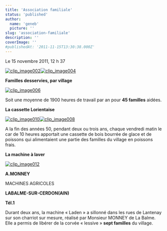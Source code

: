 ```yaml
---
title: 'Association familiale'
status: 'published'
author:
  name: 'geneb'
  picture: ''
slug: 'association-familiale'
description: ''
coverImage: ''
#publishedAt: '2011-11-15T13:30:38.000Z'
---
```


Le 15 novembre 2011, 12 h 37

[![clip_image002](img/beguelins/Windows-Live-Writer/b53b344f7f9e_AF7F/clip_image002_thumb.jpg "clip_image002")](img/beguelins/Windows-Live-Writer/b53b344f7f9e_AF7F/clip_image002_2.jpg)[![clip_image004](img/beguelins/Windows-Live-Writer/b53b344f7f9e_AF7F/clip_image004_thumb.jpg "clip_image004")](img/beguelins/Windows-Live-Writer/b53b344f7f9e_AF7F/clip_image004_2.jpg)

**Familles desservies, par village**

[![clip_image006](img/beguelins/Windows-Live-Writer/b53b344f7f9e_AF7F/clip_image006_thumb.gif "clip_image006")](img/beguelins/Windows-Live-Writer/b53b344f7f9e_AF7F/clip_image006_2.gif)

Soit une moyenne de 1900 heures de travail par an pour **45 familles** aidées.

**La cassette Lorientaise**

[![clip_image010](img/beguelins/Windows-Live-Writer/b53b344f7f9e_AF7F/clip_image010_thumb.jpg "clip_image010")](img/beguelins/Windows-Live-Writer/b53b344f7f9e_AF7F/clip_image010_2.jpg)[![clip_image008](img/beguelins/Windows-Live-Writer/b53b344f7f9e_AF7F/clip_image008_thumb.jpg "clip_image008")](img/beguelins/Windows-Live-Writer/b53b344f7f9e_AF7F/clip_image008_2.jpg)

A la fin des années 50, pendant deux ou trois ans, chaque vendredi matin le car de 10 heures apportait une cassette de bois bourrée de glace et de poissons qui alimentaient une partie des familles du village en poissons frais.

**La machine à laver**

[![clip_image012](img/beguelins/Windows-Live-Writer/b53b344f7f9e_AF7F/clip_image012_thumb.jpg "clip_image012")](img/beguelins/Windows-Live-Writer/b53b344f7f9e_AF7F/clip_image012_2.jpg)

**A.MONNEY**

MACHINES AGRICOLES

**LABALME-SUR-CERDON(AIN)**

**Tél.1**

Durant deux ans, la machine « Laden » a sillonné dans les rues de Lantenay sur son charriot sur mesure, réalisé par Monsieur MONNEY de La Balme. Elle a permis de libérer de la corvée « lessive » **sept familles** du village.
